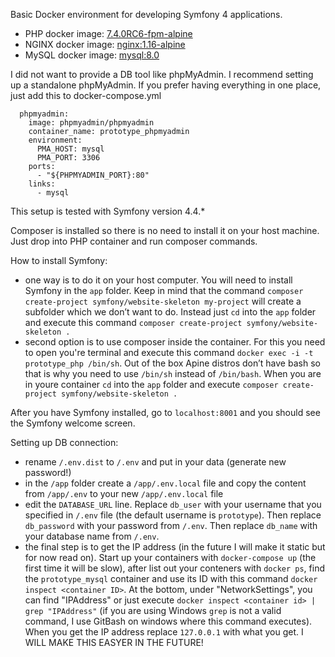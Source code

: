 Basic Docker environment for developing Symfony 4 applications.

- PHP docker image: [7.4.0RC6-fpm-alpine](https://hub.docker.com/_/php)
- NGINX docker image: [nginx:1.16-alpine](https://hub.docker.com/_/nginx)
- MySQL docker image: [mysql:8.0](https://hub.docker.com/_/mysql)

I did not want to provide a DB tool like phpMyAdmin. 
I recommend setting up a standalone phpMyAdmin. 
If you prefer having everything in one place, 
just add this to docker-compose.yml

```
  phpmyadmin:
    image: phpmyadmin/phpmyadmin
    container_name: prototype_phpmyadmin
    environment:
      PMA_HOST: mysql
      PMA_PORT: 3306
    ports:
      - "${PHPMYADMIN_PORT}:80"
    links:
      - mysql
```

This setup is tested with Symfony version 4.4.*

Composer is installed so there is no need to install it on your host machine. Just drop into PHP container and run composer commands.

How to install Symfony:

- one way is to do it on your host computer. 
You will need to install Symfony in the ```app``` folder. 
Keep in mind that the command ```composer create-project symfony/website-skeleton my-project``` will create a subfolder which we don’t want to do.
Instead just ```cd``` into the ```app``` folder and execute this command ```composer create-project symfony/website-skeleton .```
- second option is to use composer inside the container. 
For this you need to open you're terminal and execute this command 
```docker exec -i -t prototype_php /bin/sh```. 
Out of the box Apine distros don’t have bash so that is why 
you need to use ```/bin/sh``` instead of ```/bin/bash```. When you are in youre container ```cd``` into the ```app``` folder and execute ```composer create-project symfony/website-skeleton .```

After you have Symfony installed, go to ```localhost:8001``` and you should see the Symfony welcome screen.

Setting up DB connection:

- rename `/.env.dist` to `/.env` and put in your data (generate new password!)
- in the `/app` folder create a `/app/.env.local` file and copy the content from `/app/.env` to your new `/app/.env.local` file
- edit the `DATABASE_URL` line. Replace `db_user` with your username that you specified in `/.env` file (the default username is `prototype`). Then replace `db_password` with your password from `/.env`. Then replace `db_name` with your database name from `/.env`.
- the final step is to get the IP address (in the future I will make it static but for now read on). Start up your containers with `docker-compose up` (the first time it will be slow), after list out your conteners with `docker ps`, find the `prototype_mysql` container and use its ID with this command `docker inspect <container ID>`. At the bottom, under "NetworkSettings", you can find "IPAddress" or just execute `docker inspect <container id> | grep "IPAddress"` (if you are using Windows `grep` is not a valid command, I use GitBash on windows where this command executes). When you get the IP address replace `127.0.0.1` with what you get. I WILL MAKE THIS EASYER IN THE FUTURE!
